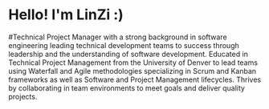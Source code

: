 # Hello! I'm LinZi :)
#Technical Project Manager with a strong background in software engineering leading technical development teams to success through leadership and the understanding of software development. Educated in Technical Project Management from the University of Denver to lead teams using Waterfall and Agile methodologies specializing in Scrum and Kanban frameworks as well as Software and Project Management lifecycles. Thrives by collaborating in team environments to meet goals and deliver quality projects.
